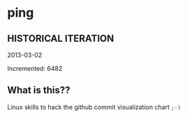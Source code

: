 # ping

## HISTORICAL ITERATION
2013-03-02

Incremented: 6482

## What is this?? 
Linux skills to hack the github commit visualization chart `;-)`
